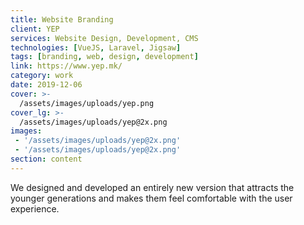 ```yaml
---
title: Website Branding
client: YEP
services: Website Design, Development, CMS
technologies: [VueJS, Laravel, Jigsaw]
tags: [branding, web, design, development]
link: https://www.yep.mk/
category: work
date: 2019-12-06
cover: >-
  /assets/images/uploads/yep.png
cover_lg: >-
  /assets/images/uploads/yep@2x.png
images:
 - '/assets/images/uploads/yep@2x.png'
 - '/assets/images/uploads/yep@2x.png'
section: content
---
```


We designed and developed an entirely new version that attracts the younger generations and makes them feel comfortable with the user experience.